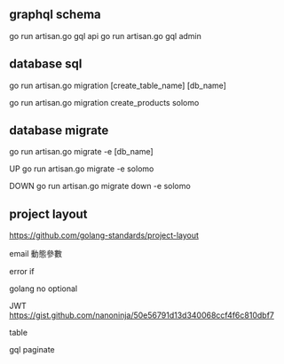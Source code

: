 ## graphql schema
go run artisan.go gql api
go run artisan.go gql admin

## database sql
go run artisan.go migration [create_table_name] [db_name]

go run artisan.go migration create_products solomo

## database migrate
go run artisan.go migrate -e [db_name]

UP
go run artisan.go migrate -e solomo

DOWN
go run artisan.go migrate down -e solomo

## project layout
https://github.com/golang-standards/project-layout

email
動態參數


error if

golang no optional


JWT
https://gist.github.com/nanoninja/50e56791d13d340068ccf4f6c810dbf7

table

gql 
paginate